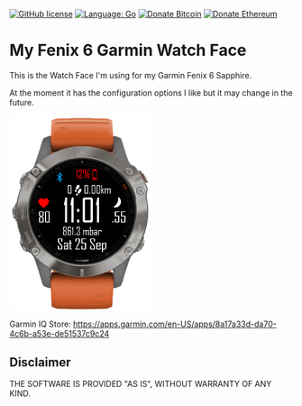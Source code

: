 [![GitHub license](https://claudiocandio.github.io/img/license_mit.svg)](https://github.com/claudiocandio/Garmin-WatchCLC/blob/master/LICENSE)
[![Language: Go](https://claudiocandio.github.io/img/language-MonkeyC-blue.svg)](https://developer.garmin.com/connect-iq/monkey-c/)
[![Donate Bitcoin](https://claudiocandio.github.io/img/donate-bitcoin-orange.svg)](https://claudiocandio.github.io/img/donate-bitcoin.html)
[![Donate Ethereum](https://claudiocandio.github.io/img/donate-etherum-green.svg)](https://claudiocandio.github.io/img/donate-ethereum.html)

# My Fenix 6 Garmin Watch Face

This is the Watch Face I'm using for my Garmin Fenix 6 Sapphire.

At the moment it has the configuration options I like but it may change in the future.

<img src="resources/images/WatchCLC1.png" width="50%">

Garmin IQ Store: <https://apps.garmin.com/en-US/apps/8a17a33d-da70-4c6b-a53e-de51537c9c24>

## Disclaimer

THE SOFTWARE IS PROVIDED "AS IS", WITHOUT WARRANTY OF ANY KIND.
